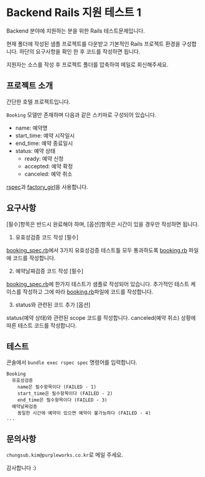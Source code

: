 # Backend Rails 지원 테스트 1

Backend 분야에 지원하는 분을 위한 Rails 테스트문제입니다.

현재 폴더에 작성된 샘플 프로젝트를 다운받고 기본적인 Rails 프로젝트 환경을 구성합니다. 하단의 요구사항을 확인 한 후 코드를 작성하면 됩니다.

지원자는 소스를 작성 후 프로젝트 폴더를 압축하여 메일로 회신해주세요.

## 프로젝트 소개

간단한 호텔 프로젝트입니다.

`Booking` 모델만 존재하며 다음과 같은 스키마로 구성되어 있습니다.

- name: 예약명
- start_time: 예약 시작일시
- end_time: 예약 종료일시
- status: 예약 상태
  - ready: 예약 신청
  - accepted: 예약 확정
  - canceled: 예약 취소

[rspec](http://rspec.info/)과 [factory_girl](https://github.com/thoughtbot/factory_girl)을 사용합니다.

## 요구사항

[필수]항목은 반드시 완료해야 하며, [옵션]항목은 시간이 있을 경우만 작성하면 됩니다.

1. 유효성검증 코드 작성 [필수]

  [booking_spec.rb](spec/models/booking_spec.rb)에서 3가지 유효성검증 테스트틀 모두 통과하도록 [booking.rb](app/models/booking.rb) 파일에 코드를 작성합니다.

2. 예약날짜검증 코드 작성 [필수]

  [booking_spec.rb](spec/models/booking_spec.rb)에 한가지 테스트가 샘플로 작성되어 있습니다. 추가적인 테스트 케이스를 작성하고 그에 따라 [booking.rb](app/models/booking.rb)파일에 코드를 작성합니다.

3. status와 관련된 코드 추가 [옵션]

  status(예약 상태)와 관련된 scope 코드를 작성합니다. canceled(예약 취소) 상황에 따른 테스트 코드를 작성합니다.

## 테스트

콘솔에서 `bundle exec rspec spec` 명령어를 입력합니다.

```
Booking
  유효성검증
    name은 필수항목이다 (FAILED - 1)
    start_time은 필수항목이다 (FAILED - 2)
    end_time은 필수항목이다 (FAILED - 3)
  예약날짜검증
    동일한 시간에 예약이 있으면 예약이 불가능하다 (FAILED - 4)
...
```

## 문의사항

`chungsub.kim@purpleworks.co.kr`로 메일 주세요.

감사합니다 :)
